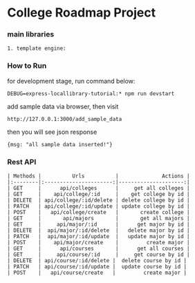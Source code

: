 # College Roadmap Project

### main libraries

    1. template engine: 

### How to Run

for development stage, run command below:

    DEBUG=express-locallibrary-tutorial:* npm run devstart   


add sample data via browser, then visit 

    http://127.0.0.1:3000/add_sample_data

then you will see json response

    {msg: "all sample data inserted!"}


### Rest API

    
    | Methods |          Urls          |              Actions |
    |:--------|:----------------------:|---------------------:|
    | GET     |      api/colleges      |     get all colleges |
    | GET     |    api/college/:id     |    get college by id |
    | DELETE  | api/college/:id/delete | delete college by id |
    | PATCH   | api/college/:id/update | update college by id |
    | POST    |   api/college/create   |       create college |
    | GET     |       api/majors       |       get all majors |
    | GET     |     api/major/:id      |      get major by id |
    | DELETE  |  api/major/:id/delete  |   delete major by id |
    | PATCH   |  api/major/:id/update  |   update major by id |
    | POST    |    api/major/create    |         create major |
    | GET     |      api/courses       |      get all courses |
    | GET     |     api/course/:id     |     get course by id |
    | DELETE  | api/course/:id/delete |  delete course by id |
    | PATCH   | api/course/:id/update |  update course by id |
    | POST    |   api/course/create   |         create major |